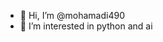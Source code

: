 - 👋 Hi, I’m @mohamadi490
- 👀 I’m interested in python and ai

<!---
mohamadi490/mohamadi490 is a ✨ special ✨ repository because its `README.md` (this file) appears on your GitHub profile.
You can click the Preview link to take a look at your changes.
--->
